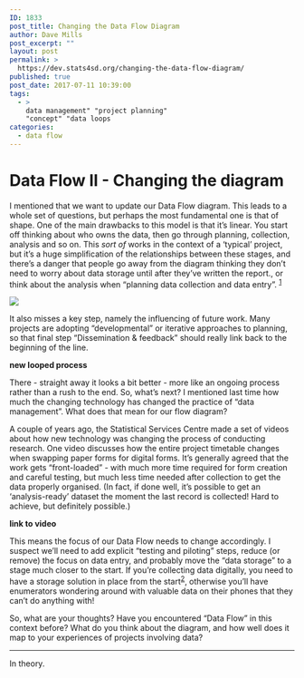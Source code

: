 ```yaml
---
ID: 1833
post_title: Changing the Data Flow Diagram
author: Dave Mills
post_excerpt: ""
layout: post
permalink: >
  https://dev.stats4sd.org/changing-the-data-flow-diagram/
published: true
post_date: 2017-07-11 10:39:00
tags:
  - >
    data management" "project planning"
    "concept" "data loops
categories:
  - data flow
---
```

# Data Flow II - Changing the diagram

I mentioned that we want to update our Data Flow diagram. This leads to a whole set of questions, but perhaps the most fundamental one is that of shape. One of the main drawbacks to this model is that it’s linear. You start off thinking about who owns the data, then go through planning, collection, analysis and so on. This *sort of* works in the context of a ‘typical’ project, but it’s a huge simplification of the relationships between these stages, and there’s a danger that people go away from the diagram thinking they don’t need to worry about data storage until after they’ve written the report., or think about the analysis when “planning data collection and data entry”. <sup id="fnref:1"><a href="1" rel="footnote">1</a></sup>

![][1]

It also misses a key step, namely the influencing of future work. Many projects are adopting “developmental” or iterative approaches to planning, so that final step “Dissemination & feedback” should really link back to the beginning of the line.

**new looped process**

There - straight away it looks a bit better - more like an ongoing process rather than a rush to the end. So, what’s next? I mentioned last time how much the changing technology has changed the practice of “data management”. What does that mean for our flow diagram?

A couple of years ago, the Statistical Services Centre made a set of videos about how new technology was changing the process of conducting research. One video discusses how the entire project timetable changes when swapping paper forms for digital forms. It’s generally agreed that the work gets “front-loaded” - with much more time required for form creation and careful testing, but much less time needed after collection to get the data properly organised. (In fact, if done well, it’s possible to get an ‘analysis-ready’ dataset the moment the last record is collected! Hard to achieve, but definitely possible.)

**link to video**

This means the focus of our Data Flow needs to change accordingly. I suspect we’ll need to add explicit “testing and piloting” steps, reduce (or remove) the focus on data entry, and probably move the “data storage” to a stage much closer to the start. If you’re collecting data digitally, you need to have a storage solution in place from the start<sup id="fnref:2"><a href="2" rel="footnote">2</a></sup>, otherwise you’ll have enumerators wondering around with valuable data on their phones that they can’t do anything with!

So, what are your thoughts? Have you encountered “Data Flow” in this context before? What do you think about the diagram, and how well does it map to your experiences of projects involving data?

* * *

In theory.

[^1]:    
    Of course - if you read through the documentation attached to all these steps, you start to get an idea of what’s really going on. Every step above is really “planning for ” , and you should think about all of it in the “planning” phase of the project. So, in theory, you know how you will analyse, write up, store, access and disseminate your data before you’ve collected a single piece. <a href="1" rev="footnote">↩</a>

[^2]:    
    I say **a** solution, even if it’s not the final resting place for your data. A good aggregator is often not a good place for long-term data storage, and you may want separate places for active project data and data archives - but that’s a discussion for another day. <a href="2" rev="footnote">↩</a>

 [1]: ../wp-content/uploads/2017/07/A16611C3-E00F-4941-8344-460E37CC3FDD.png